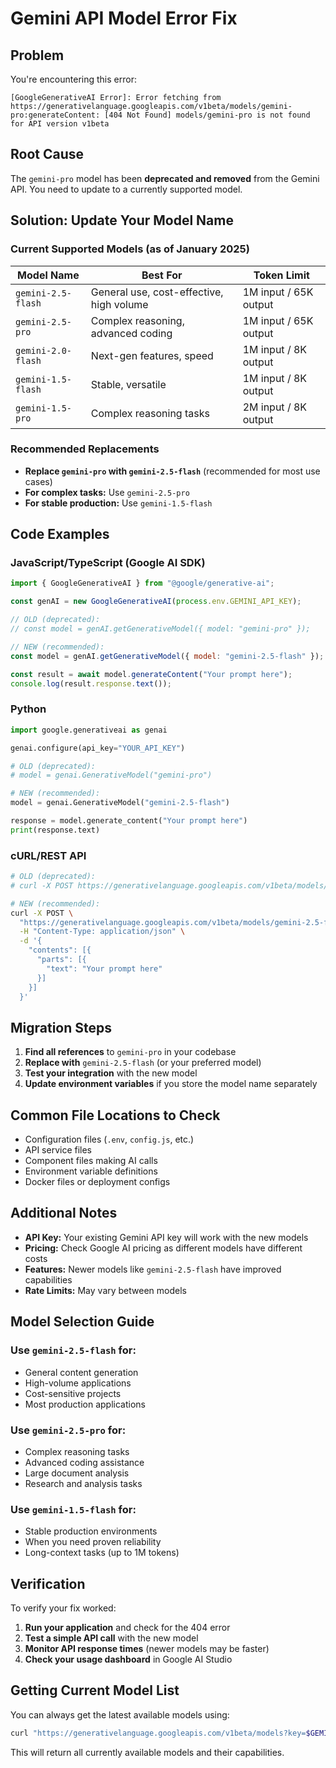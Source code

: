 # Gemini API Model Error Fix

## Problem
You're encountering this error:
```
[GoogleGenerativeAI Error]: Error fetching from https://generativelanguage.googleapis.com/v1beta/models/gemini-pro:generateContent: [404 Not Found] models/gemini-pro is not found for API version v1beta
```

## Root Cause
The `gemini-pro` model has been **deprecated and removed** from the Gemini API. You need to update to a currently supported model.

## Solution: Update Your Model Name

### Current Supported Models (as of January 2025)

| Model Name | Best For | Token Limit |
|------------|----------|-------------|
| `gemini-2.5-flash` | General use, cost-effective, high volume | 1M input / 65K output |
| `gemini-2.5-pro` | Complex reasoning, advanced coding | 1M input / 65K output |
| `gemini-2.0-flash` | Next-gen features, speed | 1M input / 8K output |
| `gemini-1.5-flash` | Stable, versatile | 1M input / 8K output |
| `gemini-1.5-pro` | Complex reasoning tasks | 2M input / 8K output |

### Recommended Replacements

- **Replace `gemini-pro` with `gemini-2.5-flash`** (recommended for most use cases)
- **For complex tasks:** Use `gemini-2.5-pro`
- **For stable production:** Use `gemini-1.5-flash`

## Code Examples

### JavaScript/TypeScript (Google AI SDK)
```javascript
import { GoogleGenerativeAI } from "@google/generative-ai";

const genAI = new GoogleGenerativeAI(process.env.GEMINI_API_KEY);

// OLD (deprecated):
// const model = genAI.getGenerativeModel({ model: "gemini-pro" });

// NEW (recommended):
const model = genAI.getGenerativeModel({ model: "gemini-2.5-flash" });

const result = await model.generateContent("Your prompt here");
console.log(result.response.text());
```

### Python
```python
import google.generativeai as genai

genai.configure(api_key="YOUR_API_KEY")

# OLD (deprecated):
# model = genai.GenerativeModel("gemini-pro")

# NEW (recommended):
model = genai.GenerativeModel("gemini-2.5-flash")

response = model.generate_content("Your prompt here")
print(response.text)
```

### cURL/REST API
```bash
# OLD (deprecated):
# curl -X POST https://generativelanguage.googleapis.com/v1beta/models/gemini-pro:generateContent

# NEW (recommended):
curl -X POST \
  "https://generativelanguage.googleapis.com/v1beta/models/gemini-2.5-flash:generateContent?key=$GEMINI_API_KEY" \
  -H "Content-Type: application/json" \
  -d '{
    "contents": [{
      "parts": [{
        "text": "Your prompt here"
      }]
    }]
  }'
```

## Migration Steps

1. **Find all references** to `gemini-pro` in your codebase
2. **Replace with** `gemini-2.5-flash` (or your preferred model)
3. **Test your integration** with the new model
4. **Update environment variables** if you store the model name separately

## Common File Locations to Check

- Configuration files (`.env`, `config.js`, etc.)
- API service files
- Component files making AI calls
- Environment variable definitions
- Docker files or deployment configs

## Additional Notes

- **API Key:** Your existing Gemini API key will work with the new models
- **Pricing:** Check Google AI pricing as different models have different costs
- **Features:** Newer models like `gemini-2.5-flash` have improved capabilities
- **Rate Limits:** May vary between models

## Model Selection Guide

### Use `gemini-2.5-flash` for:
- General content generation
- High-volume applications
- Cost-sensitive projects
- Most production applications

### Use `gemini-2.5-pro` for:
- Complex reasoning tasks
- Advanced coding assistance
- Large document analysis
- Research and analysis tasks

### Use `gemini-1.5-flash` for:
- Stable production environments
- When you need proven reliability
- Long-context tasks (up to 1M tokens)

## Verification

To verify your fix worked:

1. **Run your application** and check for the 404 error
2. **Test a simple API call** with the new model
3. **Monitor API response times** (newer models may be faster)
4. **Check your usage dashboard** in Google AI Studio

## Getting Current Model List

You can always get the latest available models using:

```bash
curl "https://generativelanguage.googleapis.com/v1beta/models?key=$GEMINI_API_KEY"
```

This will return all currently available models and their capabilities.